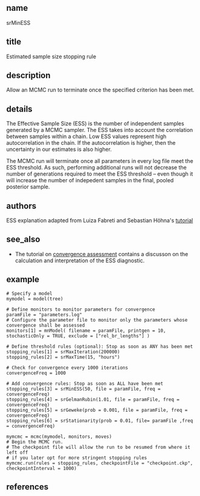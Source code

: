 ## name
srMinESS
## title
Estimated sample size stopping rule

## description
Allow an MCMC run to terminate once the specified criterion has been met.

## details
The Effective Sample Size (ESS) is the number of independent samples generated by a MCMC sampler.
The ESS takes into account the correlation between samples within a chain.
Low ESS values represent high autocorrelation in the chain.
If the autocorrelation is higher, then the uncertainty in our estimates is also higher.

The MCMC run will terminate once all parameters in every log file meet the ESS
threshold.  As such, performing additional runs will not decrease the number
of generations required to meet the ESS threshold – even though it will increase
the number of indepedent samples in the final, pooled posterior sample.

## authors
ESS explanation adapted from Luiza Fabreti and Sebastian Höhna's [tutorial](https://revbayes.github.io/tutorials/convergence/)

## see_also

- The tutorial on [convergence assessment](https://revbayes.github.io/tutorials/convergence/) contains a discusson on the calculation and interpretation of the ESS diagnostic.

## example
```
# Specify a model
mymodel = model(tree)

# Define monitors to monitor parameters for convergence
paramFile = "parameters.log"
# Configure the parameter file to monitor only the parameters whose convergence shall be assessed
monitors[1] = mnModel( filename = paramFile, printgen = 10, stochasticOnly = TRUE, exclude = ["rel_br_lengths"] )

# Define threshold rules (optional): Stop as soon as ANY has been met
stopping_rules[1] = srMaxIteration(200000)
stopping_rules[2] = srMaxTime(15, "hours")

# Check for convergence every 1000 iterations
convergenceFreq = 1000

# Add convergence rules: Stop as soon as ALL have been met
stopping_rules[3] = srMinESS(50, file = paramFile, freq = convergenceFreq)
stopping_rules[4] = srGelmanRubin(1.01, file = paramFile, freq = convergenceFreq)
stopping_rules[5] = srGeweke(prob = 0.001, file = paramFile, freq = convergenceFreq)
stopping_rules[6] = srStationarity(prob = 0.01, file= paramFile ,freq = convergenceFreq)

mymcmc = mcmc(mymodel, monitors, moves)
# Begin the MCMC run.
# The checkpoint file will allow the run to be resumed from where it left off
# if you later opt for more stringent stopping rules
mymcmc.run(rules = stopping_rules, checkpointFile = "checkpoint.ckp", checkpointInterval = 1000)
```

## references
